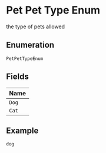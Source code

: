 
# Pet Pet Type Enum

the type of pets allowed

## Enumeration

`PetPetTypeEnum`

## Fields

| Name |
|  --- |
| `Dog` |
| `Cat` |

## Example

```
dog
```


